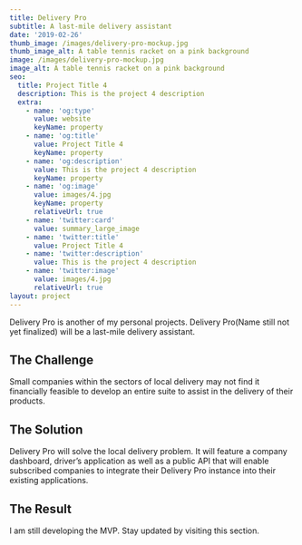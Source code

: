 ```yaml
---
title: Delivery Pro
subtitle: A last-mile delivery assistant
date: '2019-02-26'
thumb_image: /images/delivery-pro-mockup.jpg
thumb_image_alt: A table tennis racket on a pink background
image: /images/delivery-pro-mockup.jpg
image_alt: A table tennis racket on a pink background
seo:
  title: Project Title 4
  description: This is the project 4 description
  extra:
    - name: 'og:type'
      value: website
      keyName: property
    - name: 'og:title'
      value: Project Title 4
      keyName: property
    - name: 'og:description'
      value: This is the project 4 description
      keyName: property
    - name: 'og:image'
      value: images/4.jpg
      keyName: property
      relativeUrl: true
    - name: 'twitter:card'
      value: summary_large_image
    - name: 'twitter:title'
      value: Project Title 4
    - name: 'twitter:description'
      value: This is the project 4 description
    - name: 'twitter:image'
      value: images/4.jpg
      relativeUrl: true
layout: project
---
```

Delivery Pro is another of my personal projects. Delivery Pro(Name still not yet finalized) will be a last-mile delivery assistant.

## The Challenge

Small companies within the sectors of local delivery may not find it financially feasible to develop an entire suite to assist in the delivery of their products.

## The Solution

Delivery Pro will solve the local delivery problem. It will feature a company dashboard, driver’s application as well as a public API that will enable subscribed companies to integrate their Delivery Pro instance into their existing applications.

## The Result

I am still developing the MVP. Stay updated by visiting this section.

